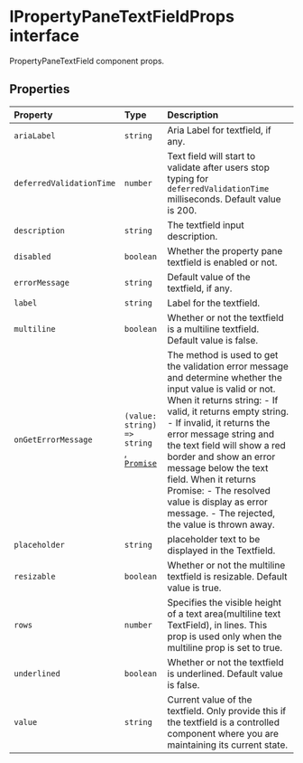 # IPropertyPaneTextFieldProps interface







PropertyPaneTextField component props.




## Properties

| Property	   | Type	| Description|
|:-------------|:-------|:-----------|
|`ariaLabel`      | `string` | Aria Label for textfield, if any. |
|`deferredValidationTime`      | `number` | Text field will start to validate after users stop typing for `deferredValidationTime` milliseconds. Default value is 200. |
|`description`      | `string` | The textfield input description. |
|`disabled`      | `boolean` | Whether the property pane textfield is enabled or not. |
|`errorMessage`      | `string` | Default value of the textfield, if any. |
|`label`      | `string` | Label for the textfield. |
|`multiline`      | `boolean` | Whether or not the textfield is a multiline textfield. Default value is false. |
|`onGetErrorMessage`      | `(value: string) => string `, [`Promise`](../../es6-promise.api/class/promise.md)<string> | The method is used to get the validation error message and determine whether the input value is valid or not. When it returns string: - If valid, it returns empty string. - If invalid, it returns the error message string and the text field will show a red border and show an error message below the text field. When it returns Promise<string>: - The resolved value is display as error message. - The rejected, the value is thrown away. |
|`placeholder`      | `string` | placeholder text to be displayed in the Textfield. |
|`resizable`      | `boolean` | Whether or not the multiline textfield is resizable. Default value is true. |
|`rows`      | `number` | Specifies the visible height of a text area(multiline text TextField), in lines. This prop is used only when the multiline prop is set to true. |
|`underlined`      | `boolean` | Whether or not the textfield is underlined. Default value is false. |
|`value`      | `string` | Current value of the textfield. Only provide this if the textfield is a controlled component where you are maintaining its current state. |






